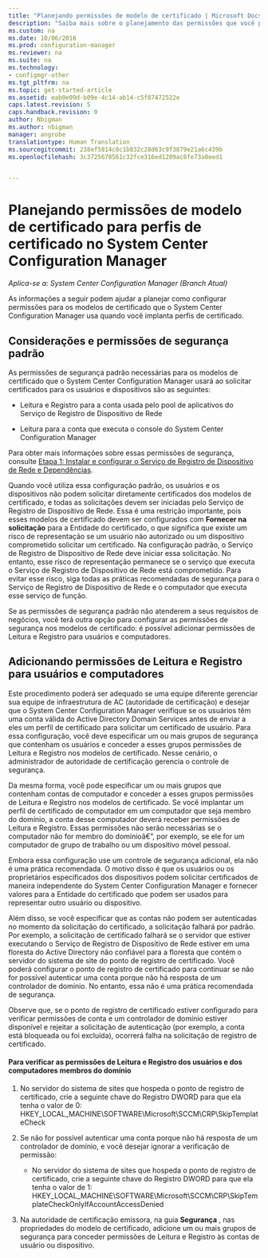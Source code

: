 ```yaml
---
title: "Planejando permissões de modelo de certificado | Microsoft Docs"
description: "Saiba mais sobre o planejamento das permissões que você precisa para configurar os modelos de certificado que o System Center Configuration Manager usa."
ms.custom: na
ms.date: 10/06/2016
ms.prod: configuration-manager
ms.reviewer: na
ms.suite: na
ms.technology:
- configmgr-other
ms.tgt_pltfrm: na
ms.topic: get-started-article
ms.assetid: eab0e09d-b09e-4c14-ab14-c5f87472522e
caps.latest.revision: 5
caps.handback.revision: 0
author: Nbigman
ms.author: nbigman
manager: angrobe
translationtype: Human Translation
ms.sourcegitcommit: 238ef5814c0c1b832c28d63c9f3879e21a6c439b
ms.openlocfilehash: 3c3725678561c32fce316ed1209ac8fe73a0eed1


---
```

# <a name="planning-for-certificate-template-permissions-for-certificate-profiles-in-system-center-configuration-manager"></a>Planejando permissões de modelo de certificado para perfis de certificado no System Center Configuration Manager

*Aplica-se a: System Center Configuration Manager (Branch Atual)*


As informações a seguir podem ajudar a planejar como configurar permissões para os modelos de certificado que o System Center Configuration Manager usa quando você implanta perfis de certificado.  

## <a name="default-security-permissions-and-considerations"></a>Considerações e permissões de segurança padrão  
 As permissões de segurança padrão necessárias para os modelos de certificado que o System Center Configuration Manager usará ao solicitar certificados para os usuários e dispositivos são as seguintes:  

-   Leitura e Registro para a conta usada pelo pool de aplicativos do Serviço de Registro de Dispositivo de Rede  

-   Leitura para a conta que executa o console do System Center Configuration Manager  

 Para obter mais informações sobre essas permissões de segurança, consulte [Etapa 1: Instalar e configurar o Serviço de Registro de Dispositivo de Rede e Dependências](../deploy-use/certificate-infrastructure.md#step-1-install-and-configure-the-network-device-enrollment-service-and-dependencies).  

 Quando você utiliza essa configuração padrão, os usuários e os dispositivos não podem solicitar diretamente certificados dos modelos de certificado, e todas as solicitações devem ser iniciadas pelo Serviço de Registro de Dispositivo de Rede. Essa é uma restrição importante, pois esses modelos de certificado devem ser configurados com **Fornecer na solicitação** para a Entidade do certificado, o que significa que existe um risco de representação se um usuário não autorizado ou um dispositivo comprometido solicitar um certificado. Na configuração padrão, o Serviço de Registro de Dispositivo de Rede deve iniciar essa solicitação. No entanto, esse risco de representação permanece se o serviço que executa o Serviço de Registro de Dispositivo de Rede está comprometido. Para evitar esse risco, siga todas as práticas recomendadas de segurança para o Serviço de Registro de Dispositivo de Rede e o computador que executa esse serviço de função.  

 Se as permissões de segurança padrão não atenderem a seus requisitos de negócios, você terá outra opção para configurar as permissões de segurança nos modelos de certificado: é possível adicionar permissões de Leitura e Registro para usuários e computadores.  

## <a name="adding-read-and-enroll-permissions-for-users-and-computers"></a>Adicionando permissões de Leitura e Registro para usuários e computadores  
 Este procedimento poderá ser adequado se uma equipe diferente gerenciar sua equipe de infraestrutura de AC (autoridade de certificação) e desejar que o System Center Configuration Manager verifique se os usuários têm uma conta válida do Active Directory Domain Services antes de enviar a eles um perfil de certificado para solicitar um certificado de usuário. Para essa configuração, você deve especificar um ou mais grupos de segurança que contenham os usuários e conceder a esses grupos permissões de Leitura e Registro nos modelos de certificado. Nesse cenário, o administrador de autoridade de certificação gerencia o controle de segurança.  

 Da mesma forma, você pode especificar um ou mais grupos que contenham contas de computador e conceder a esses grupos permissões de Leitura e Registro nos modelos de certificado. Se você implantar um perfil de certificado de computador em um computador que seja membro do domínio, a conta desse computador deverá receber permissões de Leitura e Registro. Essas permissões não serão necessárias se o computador não for membro do domínioâ€”, por exemplo, se ele for um computador de grupo de trabalho ou um dispositivo móvel pessoal.  

 Embora essa configuração use um controle de segurança adicional, ela não é uma prática recomendada. O motivo disso é que os usuários ou os proprietários especificados dos dispositivos podem solicitar certificados de maneira independente do System Center Configuration Manager e fornecer valores para a Entidade do certificado que podem ser usados para representar outro usuário ou dispositivo.  

 Além disso, se você especificar que as contas não podem ser autenticadas no momento da solicitação do certificado, a solicitação falhará por padrão. Por exemplo, a solicitação de certificado falhará se o servidor que estiver executando o Serviço de Registro de Dispositivo de Rede estiver em uma floresta do Active Directory não confiável para a floresta que contém o servidor do sistema de site do ponto de registro de certificado. Você poderá configurar o ponto de registro de certificado para continuar se não for possível autenticar uma conta porque não há resposta de um controlador de domínio. No entanto, essa não é uma prática recomendada de segurança.  

 Observe que, se o ponto de registro de certificado estiver configurado para verificar permissões de conta e um controlador de domínio estiver disponível e rejeitar a solicitação de autenticação (por exemplo, a conta está bloqueada ou foi excluída), ocorrerá falha na solicitação de registro de certificado.  

#### <a name="to-check-for-read-and-enroll-permissions-for-users-and-domain-member-computers"></a>Para verificar as permissões de Leitura e Registro dos usuários e dos computadores membros do domínio  

1.  No servidor do sistema de sites que hospeda o ponto de registro de certificado, crie a seguinte chave do Registro DWORD para que ela tenha o valor de 0: HKEY_LOCAL_MACHINE\SOFTWARE\Microsoft\SCCM\CRP\SkipTemplateCheck  

2.  Se não for possível autenticar uma conta porque não há resposta de um controlador de domínio, e você desejar ignorar a verificação de permissão:  

    -   No servidor do sistema de sites que hospeda o ponto de registro de certificado, crie a seguinte chave do Registro DWORD para que ela tenha o valor de 1: HKEY_LOCAL_MACHINE\SOFTWARE\Microsoft\SCCM\CRP\SkipTemplateCheckOnlyIfAccountAccessDenied  

3.  Na autoridade de certificação emissora, na guia **Segurança** , nas propriedades do modelo de certificado, adicione um ou mais grupos de segurança para conceder permissões de Leitura e Registro às contas de usuário ou dispositivo.  



<!--HONumber=Dec16_HO3-->



